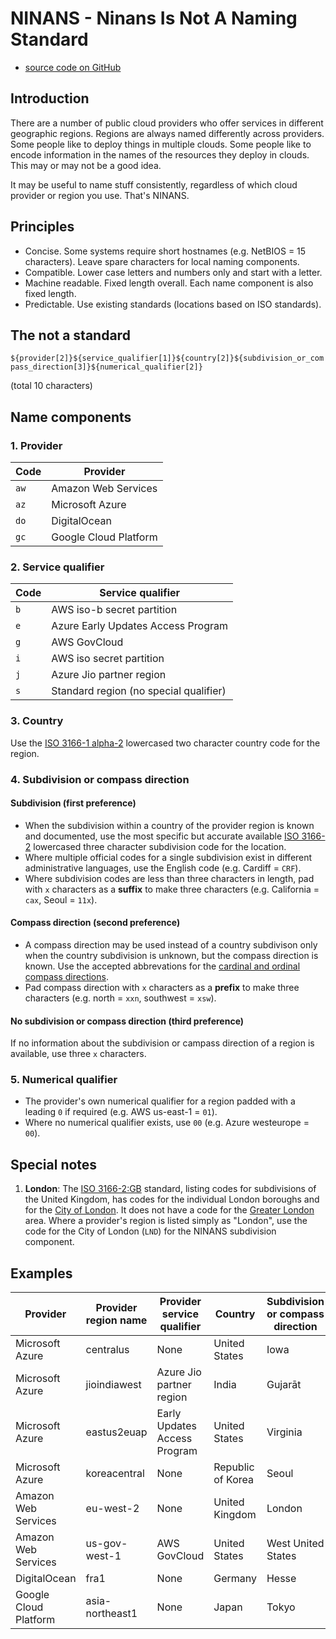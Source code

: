 # NINANS - Ninans Is Not A Naming Standard

- [source code on GitHub](https://github.com/notastandard/ninans)

## Introduction
There are a number of public cloud providers who offer services in different geographic regions. Regions are always named differently across providers. Some people like to deploy things in multiple clouds. Some people like to encode information in the names of the resources they deploy in clouds. This may or may not be a good idea.

It may be useful to name stuff consistently, regardless of which cloud provider or region you use. That's NINANS.

## Principles
- Concise. Some systems require short hostnames (e.g. NetBIOS = 15 characters). Leave spare characters for local naming components.
- Compatible. Lower case letters and numbers only and start with a letter.
- Machine readable. Fixed length overall. Each name component is also fixed length.
- Predictable. Use existing standards (locations based on ISO standards).

## The not a standard

`${provider[2]}${service_qualifier[1]}${country[2]}${subdivision_or_compass_direction[3]}${numerical_qualifier[2]}`

(total 10 characters)

## Name components

### 1. Provider

| Code   | Provider              |
|--------|-----------------------|
| `aw`   | Amazon Web Services   |
| `az`   | Microsoft Azure       |
| `do`   | DigitalOcean          |
| `gc`   | Google Cloud Platform |

### 2. Service qualifier

| Code | Service qualifier                      |
|------|----------------------------------------|
| `b`  | AWS iso-b secret partition             |
| `e`  | Azure Early Updates Access Program     |
| `g`  | AWS GovCloud                           |
| `i`  | AWS iso secret partition               |
| `j`  | Azure Jio partner region               |
| `s`  | Standard region (no special qualifier) |

### 3. Country

Use the [ISO 3166-1 alpha-2](https://en.wikipedia.org/wiki/ISO_3166-1_alpha-2) lowercased two character country code for the region.

### 4. Subdivision or compass direction

#### Subdivision (first preference)

- When the subdivision within a country of the provider region is known and documented, use the most specific but accurate available [ISO 3166-2](https://en.wikipedia.org/wiki/ISO_3166-2) lowercased three character subdivision code for the location.
- Where multiple official codes for a single subdivision exist in different administrative languages, use the English code (e.g. Cardiff = `CRF`).
- Where subdivision codes are less than three characters in length, pad with `x` characters as a **suffix** to make three characters (e.g. California = `cax`, Seoul = `11x`).

#### Compass direction (second preference)

- A compass direction may be used instead of a country subdivison only when the country subdivision is unknown, but the compass direction is known. Use the accepted abbrevations for the [cardinal and ordinal compass directions](https://en.wikipedia.org/wiki/Cardinal_direction).
- Pad compass direction with `x` characters as a **prefix** to make three characters (e.g. north = `xxn`, southwest = `xsw`).

#### No subdivision or compass direction (third preference)

If no information about the subdivision or campass direction of a region is available, use three `x` characters.

### 5. Numerical qualifier

- The provider's own numerical qualifier for a region padded with a leading `0` if required (e.g. AWS us-east-1 = `01`).
- Where no numerical qualifier exists, use `00` (e.g. Azure westeurope = `00`).

## Special notes

1. **London**: The [ISO 3166-2:GB](https://en.wikipedia.org/wiki/ISO_3166-2:GB) standard, listing codes for subdivisions of the United Kingdom, has codes for the individual London boroughs and for the [City of London](https://en.wikipedia.org/wiki/City_of_London). It does not have a code for the [Greater London](https://en.wikipedia.org/wiki/Greater_London) area. Where a provider's region is listed simply as "London", use the code for the City of London (`LND`) for the NINANS subdivision component.

## Examples

| Provider              | Provider region name | Provider service qualifier   | Country           | Subdivision or compass direction | NINANS       |
|-----------------------|----------------------|------------------------------|-------------------|----------------------------------|--------------|
| Microsoft Azure       | centralus            | None                         | United States     | Iowa                             | `azsusiax00` |
| Microsoft Azure       | jioindiawest         | Azure Jio partner region     | India             | Gujarāt                          | `azjingjx00` |
| Microsoft Azure       | eastus2euap          | Early Updates Access Program | United States     | Virginia                         | `azeusvax02` |
| Microsoft Azure       | koreacentral         | None                         | Republic of Korea | Seoul                            | `azskr11x00` |
| Amazon Web Services   | eu-west-2            | None                         | United Kingdom    | London                           | `awsgblnd02` |
| Amazon Web Services   | us-gov-west-1        | AWS GovCloud                 | United States     | West United States               | `awgusxxw01` |
| DigitalOcean          | fra1                 | None                         | Germany           | Hesse                            | `dosdehex01` |
| Google Cloud Platform | asia-northeast1      | None                         | Japan             | Tokyo                            | `gcsjp13x01` |